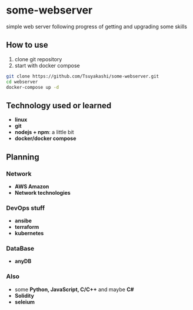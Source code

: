 # some-webserver

simple web server following progress of getting and upgrading some skills

## How to use
1. clone git repository
2. start with docker compose
   
```bash
git clone https://github.com/Tsuyakashi/some-webserver.git
cd webserver
docker-compose up -d
```

## Technology used or learned

*   **linux**
*   **git**
*   **nodejs + npm**: a little bit
*   **docker/docker compose**

## Planning
  ### Network
  *  **AWS Amazon**
  *  **Network technologies**

  ### DevOps stuff
  *  **ansibe**
  *  **terraform**
  *  **kubernetes**

  ### DataBase
  *  **anyDB**

  ### Also
  * some **Python, JavaScript, C/C++** and maybe **C#**
  * **Solidity**
  * **seleium**
